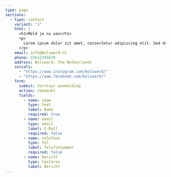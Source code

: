 ```yaml
---
type: page
sections:
  - type: contact
    variant: "1"
    html: |
      <h1>Meld je nu aan</h1>
      <p>
        Lorem ipsum dolor sit amet, consectetur adipiscing elit. Sed do eiusmod tempor incididunt ut labore et dolore magna aliqua.
      </p>
    email: info@bolsward.nl
    phone: 31612345678
    address: Bolsward, The Netherlands
    socials:
      - "https://www.instagram.com/bolsward/"
      - "https://www.facebook.com/bolsward/"
    form:
      submit: Verstuur aanmelding
      action: /bedankt
      fields:
        - name: naam
          type: text
          label: Name
          required: true
        - name: email
          type: email
          label: E-Mail
          required: false
        - name: telefoon
          type: tel
          label: Telefonnummer
          required: false
        - name: bericht
          type: textarea
          label: Bericht
---
```

